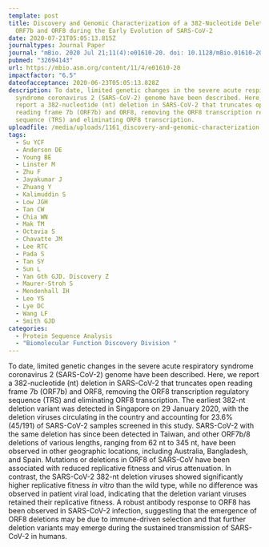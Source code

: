 ```yaml
---
template: post
title: Discovery and Genomic Characterization of a 382-Nucleotide Deletion in
  ORF7b and ORF8 during the Early Evolution of SARS-CoV-2
date: 2020-07-21T05:05:13.815Z
journaltypes: Journal Paper
journal: "mBio. 2020 Jul 21;11(4):e01610-20. doi: 10.1128/mBio.01610-20"
pubmed: "32694143"
url: https://mbio.asm.org/content/11/4/e01610-20
impactfactor: "6.5"
dateofacceptance: 2020-06-23T05:05:13.828Z
description: To date, limited genetic changes in the severe acute respiratory
  syndrome coronavirus 2 (SARS-CoV-2) genome have been described. Here, we
  report a 382-nucleotide (nt) deletion in SARS-CoV-2 that truncates open
  reading frame 7b (ORF7b) and ORF8, removing the ORF8 transcription regulatory
  sequence (TRS) and eliminating ORF8 transcription.
uploadfile: /media/uploads/1161_discovery-and-genomic-characterization.pdf
tags:
  - Su YCF
  - Anderson DE
  - Young BE
  - Linster M
  - Zhu F
  - Jayakumar J
  - Zhuang Y
  - Kalimuddin S
  - Low JGH
  - Tan CW
  - Chia WN
  - Mak TM
  - Octavia S
  - Chavatte JM
  - Lee RTC
  - Pada S
  - Tan SY
  - Sun L
  - Yan Gth GJD. Discovery Z
  - Maurer-Stroh S
  - Mendenhall IH
  - Leo YS
  - Lye DC
  - Wang LF
  - Smith GJD
categories:
  - Protein Sequence Analysis
  - "Biomolecular Function Discovery Division "
---
```

<!--StartFragment-->

To date, limited genetic changes in the severe acute respiratory syndrome coronavirus 2 (SARS-CoV-2) genome have been described. Here, we report a 382-nucleotide (nt) deletion in SARS-CoV-2 that truncates open reading frame 7b (ORF7b) and ORF8, removing the ORF8 transcription regulatory sequence (TRS) and eliminating ORF8 transcription. The earliest 382-nt deletion variant was detected in Singapore on 29 January 2020, with the deletion viruses circulating in the country and accounting for 23.6% (45/191) of SARS-CoV-2 samples screened in this study. SARS-CoV-2 with the same deletion has since been detected in Taiwan, and other ORF7b/8 deletions of various lengths, ranging from 62 nt to 345 nt, have been observed in other geographic locations, including Australia, Bangladesh, and Spain. Mutations or deletions in ORF8 of SARS-CoV have been associated with reduced replicative fitness and virus attenuation. In contrast, the SARS-CoV-2 382-nt deletion viruses showed significantly higher replicative fitness *in vitro* than the wild type, while no difference was observed in patient viral load, indicating that the deletion variant viruses retained their replicative fitness. A robust antibody response to ORF8 has been observed in SARS-CoV-2 infection, suggesting that the emergence of ORF8 deletions may be due to immune-driven selection and that further deletion variants may emerge during the sustained transmission of SARS-CoV-2 in humans.

<!--EndFragment-->